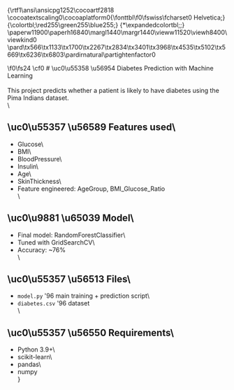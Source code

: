 {\rtf1\ansi\ansicpg1252\cocoartf2818
\cocoatextscaling0\cocoaplatform0{\fonttbl\f0\fswiss\fcharset0 Helvetica;}
{\colortbl;\red255\green255\blue255;}
{\*\expandedcolortbl;;}
\paperw11900\paperh16840\margl1440\margr1440\vieww11520\viewh8400\viewkind0
\pard\tx566\tx1133\tx1700\tx2267\tx2834\tx3401\tx3968\tx4535\tx5102\tx5669\tx6236\tx6803\pardirnatural\partightenfactor0

\f0\fs24 \cf0 # \uc0\u55358 \u56954  Diabetes Prediction with Machine Learning\
\
This project predicts whether a patient is likely to have diabetes using the Pima Indians dataset.\
\
## \uc0\u55357 \u56589  Features used\
- Glucose\
- BMI\
- BloodPressure\
- Insulin\
- Age\
- SkinThickness\
- Feature engineered: AgeGroup, BMI_Glucose_Ratio\
\
## \uc0\u9881 \u65039  Model\
- Final model: RandomForestClassifier\
- Tuned with GridSearchCV\
- Accuracy: ~76%\
\
## \uc0\u55357 \u56513  Files\
- `model.py` \'96 main training + prediction script\
- `diabetes.csv` \'96 dataset\
\
## \uc0\u55357 \u56550  Requirements\
- Python 3.9+\
- scikit-learn\
- pandas\
- numpy\
}
